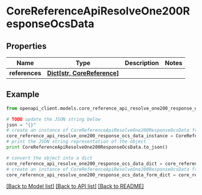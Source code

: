 # CoreReferenceApiResolveOne200ResponseOcsData


## Properties
Name | Type | Description | Notes
------------ | ------------- | ------------- | -------------
**references** | [**Dict[str, CoreReference]**](CoreReference.md) |  | 

## Example

```python
from openapi_client.models.core_reference_api_resolve_one200_response_ocs_data import CoreReferenceApiResolveOne200ResponseOcsData

# TODO update the JSON string below
json = "{}"
# create an instance of CoreReferenceApiResolveOne200ResponseOcsData from a JSON string
core_reference_api_resolve_one200_response_ocs_data_instance = CoreReferenceApiResolveOne200ResponseOcsData.from_json(json)
# print the JSON string representation of the object
print CoreReferenceApiResolveOne200ResponseOcsData.to_json()

# convert the object into a dict
core_reference_api_resolve_one200_response_ocs_data_dict = core_reference_api_resolve_one200_response_ocs_data_instance.to_dict()
# create an instance of CoreReferenceApiResolveOne200ResponseOcsData from a dict
core_reference_api_resolve_one200_response_ocs_data_form_dict = core_reference_api_resolve_one200_response_ocs_data.from_dict(core_reference_api_resolve_one200_response_ocs_data_dict)
```
[[Back to Model list]](../README.md#documentation-for-models) [[Back to API list]](../README.md#documentation-for-api-endpoints) [[Back to README]](../README.md)


